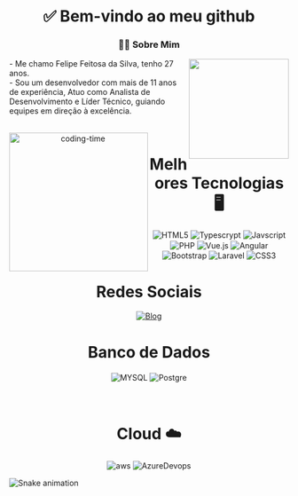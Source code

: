    <h1 align="center"><div style="display: inline_block">✅ Bem-vindo ao meu github</div></h1>
   <h3 align="center">👨‍💻 Sobre Mim </h3>
   <div style="display: inline_block"> 
      <img align="right" height="180em" src="https://github-readme-stats.vercel.app/api/top-langs/?username=FeSilva&layout=compact&langs_count=16&theme=great-gatsby"/> 
      <p> - Me chamo Felipe Feitosa da Silva, tenho 27 anos. <br>
       - Sou um desenvolvedor com mais de 11 anos de experiência, Atuo como Analista de Desenvolvimento e Líder Técnico, guiando equipes em direção à excelência.</p> 

   </div>



<div  align="center"> 
  <div style="display: inline_block"><br>
    <img align="left" height="250" alt="coding-time" src="code.gif">
    <h1 align="center">Melhores Tecnologias 🖥️</h1>
    <img align="center" src="https://img.shields.io/badge/HTML5-E34F26?style=for-the-badge&logo=html5&logoColor=white" alt="HTML5">
    <img align="center" src="https://img.shields.io/badge/TypeScript-007ACC?style=for-the-badge&logo=typescript&logoColor=white" alt="Typescrypt">
    <img align="center" src="https://img.shields.io/badge/JavaScript-323330?style=for-the-badge&logo=javascript&logoColor=F7DF1E" alt="Javscript">
    <img align="center" src="https://img.shields.io/badge/PHP-777BB4?style=for-the-badge&logo=php&logoColor=white" alt="PHP">
    <img align="center" src="https://img.shields.io/badge/Vue.js-35495E?style=for-the-badge&logo=vue.js&logoColor=4FC08D" alt="Vue.js">
    <img align="center" src="https://img.shields.io/badge/Angular-DD0031?style=for-the-badge&logo=angular&logoColor=white" alt="Angular">
    <img align="center" src="https://img.shields.io/badge/Bootstrap-563D7C?style=for-the-badge&logo=bootstrap&logoColor=white" alt="Bootstrap">
    <img align="center" src="https://img.shields.io/badge/Laravel-FF2D20?style=for-the-badge&logo=laravel&logoColor=white" alt="Laravel">
    <img align="center" src="https://img.shields.io/badge/CSS3-1572B6?style=for-the-badge&logo=css3&logoColor=white" alt="CSS3">
   </div>
    
  
  <h1 align="center">Redes Sociais</h1>

 [![Blog](https://img.shields.io/badge/LinkedIn-0077B5?style=for-the-badge&logo=linkedin&logoColor=white)](https://www.linkedin.com/in/felipe-feitosa-da-silva-750596105/)

<h1 align="center">Banco de Dados</h1>
<div style="display: inline_block">
    <img align="center" src="https://img.shields.io/badge/MySQL-00000F?style=for-the-badge&logo=mysql&logoColor=white" alt="MYSQL">
    <img align="center" src="https://img.shields.io/badge/PostgreSQL-316192?style=for-the-badge&logo=postgresql&logoColor=white" alt="Postgre">
</div>
<br><br>

<h1 align="center">Cloud ☁️</h1>
<div style="display: inline_block">
    <img align="center" src="https://img.shields.io/badge/Amazon_AWS-FF9900?style=for-the-badge&logo=amazonaws&logoColor=white" alt="aws">
    <img align="center" src="https://img.shields.io/badge/Azure_DevOps-0078D7?style=for-the-badge&logo=azure-devops&logoColor=white" alt="AzureDevops">


</div>
</div>
  
![Snake animation](https://github.com/LuigiGF/LuigiGF/blob/output/github-contribution-grid-snake.svg)
